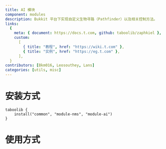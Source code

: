 ```yaml
---
title: AI 模块
component: modules
description: Bukkit 平台下实现自定义生物寻路（Pathfinder）以及相关控制方法。
links:
  {
    meta: { document: https://docs.t.com, github: taboolib/zaphkiel },
    custom:
      [
        { title: "教程", href: "https://wiki.t.com" },
        { title: "实例", href: "https://eg.t.com" },
      ],
  }
contributors: [Bkm016, Leosouthey, Lans]
categories: [utils, misc]
---
```


# 安装方式

```
taboolib {
    install("common", "module-nms", "module-ai")
}
```

# 使用方式
